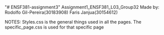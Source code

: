 "# ENSF381-assignment3"
Assignment1_ENSF381_L03_Group32
Made by: Rodolfo Gil-Pereira(30183908)
         Faris Janjua(30154612)

NOTES:
Styles.css is the general things used in all the pages. The specific_page.css is used for that specific page
